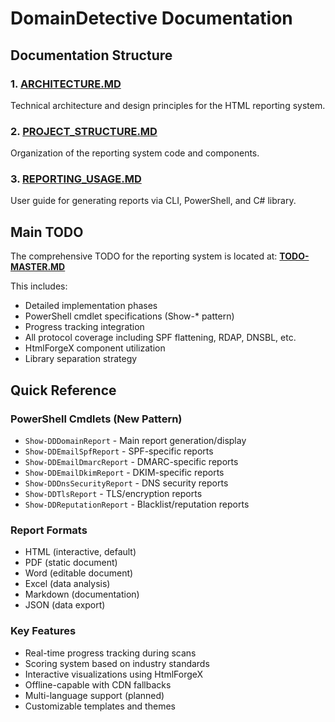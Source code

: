 # DomainDetective Documentation

## Documentation Structure

### 1. [ARCHITECTURE.MD](ARCHITECTURE.MD)
Technical architecture and design principles for the HTML reporting system.

### 2. [PROJECT_STRUCTURE.MD](PROJECT_STRUCTURE.MD)
Organization of the reporting system code and components.

### 3. [REPORTING_USAGE.MD](REPORTING_USAGE.MD)
User guide for generating reports via CLI, PowerShell, and C# library.

## Main TODO
The comprehensive TODO for the reporting system is located at:
**[TODO-MASTER.MD](TODO.MD)**

This includes:
- Detailed implementation phases
- PowerShell cmdlet specifications (Show-* pattern)
- Progress tracking integration
- All protocol coverage including SPF flattening, RDAP, DNSBL, etc.
- HtmlForgeX component utilization
- Library separation strategy

## Quick Reference

### PowerShell Cmdlets (New Pattern)
- `Show-DDDomainReport` - Main report generation/display
- `Show-DDEmailSpfReport` - SPF-specific reports
- `Show-DDEmailDmarcReport` - DMARC-specific reports
- `Show-DDEmailDkimReport` - DKIM-specific reports
- `Show-DDDnsSecurityReport` - DNS security reports
- `Show-DDTlsReport` - TLS/encryption reports
- `Show-DDReputationReport` - Blacklist/reputation reports

### Report Formats
- HTML (interactive, default)
- PDF (static document)
- Word (editable document)
- Excel (data analysis)
- Markdown (documentation)
- JSON (data export)

### Key Features
- Real-time progress tracking during scans
- Scoring system based on industry standards
- Interactive visualizations using HtmlForgeX
- Offline-capable with CDN fallbacks
- Multi-language support (planned)
- Customizable templates and themes